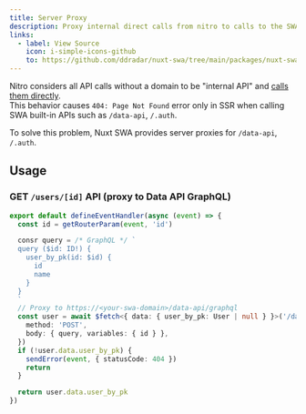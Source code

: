 ```yaml
---
title: Server Proxy
description: Proxy internal direct calls from nitro to calls to the SWA built-in API.
links:
  - label: View Source
    icon: i-simple-icons-github
    to: https://github.com/ddradar/nuxt-swa/tree/main/packages/nuxt-swa/src/runtime/server/proxy.ts
---
```


Nitro considers all API calls without a domain to be "internal API" and [calls them directly](https://nuxt.com/docs/api/utils/dollarfetch).  
This behavior causes `404: Page Not Found` error only in SSR when calling SWA built-in APIs such as `/data-api`, `/.auth`.

To solve this problem, Nuxt SWA provides server proxies for `/data-api`, `/.auth`.

## Usage

### GET `/users/[id]` API (proxy to Data API GraphQL)

```ts [server/api/users/[id].get.ts]
export default defineEventHandler(async (event) => {
  const id = getRouterParam(event, 'id')

  consr query = /* GraphQL */ `
  query ($id: ID!) {
    user_by_pk(id: $id) {
      id
      name
    }
  }
  `
  // Proxy to https://<your-swa-domain>/data-api/graphql
  const user = await $fetch<{ data: { user_by_pk: User | null } }>('/data-api/graphql', {
    method: 'POST',
    body: { query, variables: { id } },
  })
  if (!user.data.user_by_pk) {
    sendError(event, { statusCode: 404 })
    return
  }

  return user.data.user_by_pk
})
```
